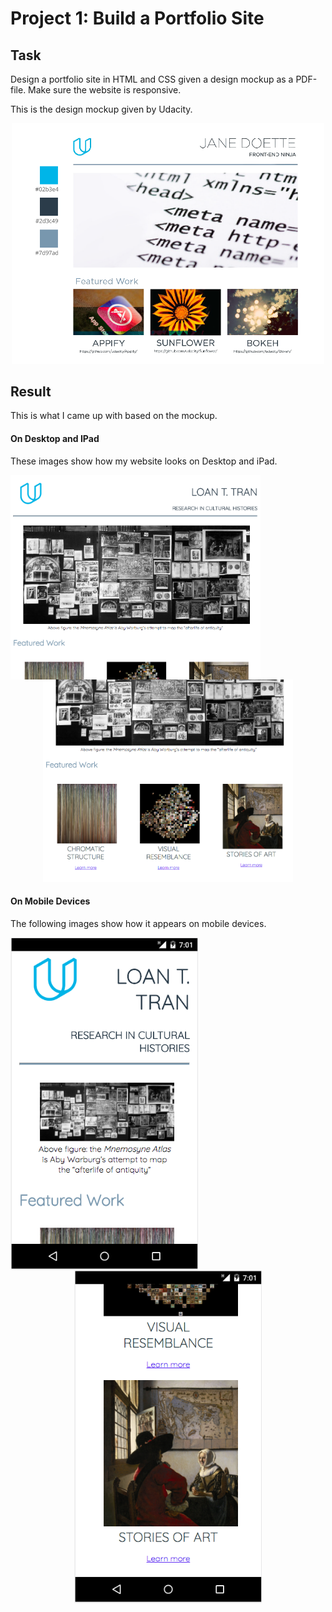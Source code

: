 <h1>Project 1: Build a Portfolio Site</h1>
<h2>Task</h2>
<p>Design a portfolio site in HTML and CSS given a design mockup as a PDF-file. Make sure the website is responsive.</p>
<p>This is the design mockup given by Udacity.</p>
<p align="center">
  <img src="/images/design-mockup.png" width=500>
</p>

<h2>Result</h2>
This is what I came up with based on the mockup.
<h4>On Desktop and IPad</h4>
<p>These images show how my website looks on Desktop and iPad.</p>
<p align="center">
  <img align="left" src="/images/my-portfolio_1.png" width="400"/> 
  <img src="/images/my-portfolio_2.png" width="400"/>
</p>

<h4>On Mobile Devices</h4>
<p>The following images show how it appears on mobile devices.</p>
<p align="center">
  <img align="left" src="/images/on-nexus-5_1.png" width="300"/>
  <img src="/images/on-nexus-5_2.png" width="300"/> 
</p>

